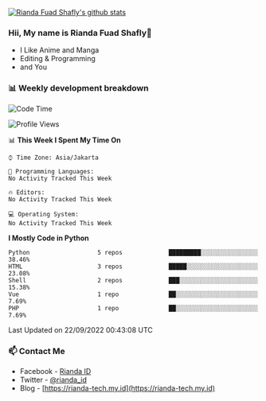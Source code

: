 [![Rianda Fuad Shafly's github stats](https://github-readme-stats.vercel.app/api?username=rndzx&show_icons=true&theme=dracula)](https://github.com/rndzx/rndzx)

### Hii, My name is Rianda Fuad Shafly👋
- I Like Anime and Manga
- Editing & Programming
- and You

### 📊 Weekly development breakdown

<!--START_SECTION:waka-->
![Code Time](http://img.shields.io/badge/Code%20Time-0%20secs-blue)

![Profile Views](http://img.shields.io/badge/Profile%20Views-0-blue)

📊 **This Week I Spent My Time On** 

```text
⌚︎ Time Zone: Asia/Jakarta

💬 Programming Languages: 
No Activity Tracked This Week

🔥 Editors: 
No Activity Tracked This Week

💻 Operating System: 
No Activity Tracked This Week

```

**I Mostly Code in Python** 

```text
Python                   5 repos             █████████░░░░░░░░░░░░░░░░   38.46% 
HTML                     3 repos             █████░░░░░░░░░░░░░░░░░░░░   23.08% 
Shell                    2 repos             ███░░░░░░░░░░░░░░░░░░░░░░   15.38% 
Vue                      1 repo              ██░░░░░░░░░░░░░░░░░░░░░░░   7.69% 
PHP                      1 repo              ██░░░░░░░░░░░░░░░░░░░░░░░   7.69%

```



 Last Updated on 22/09/2022 00:43:08 UTC
<!--END_SECTION:waka-->

### 📫 Contact Me
- Facebook - [Rianda ID](https://facebook.com/negevian.id)
- Twitter - [@rianda_id](https://twitter.com/rianda_id)
- Blog - [https://rianda-tech.my.id](https://rianda-tech.my.id)
